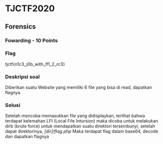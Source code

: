 # TJCTF2020

## Forensics

### Fowarding - 10 Points

### Flag
tjctf{n1c3_j0b_with_lf1_2_rc3}
### Deskripsi soal

Diberikan suatu Website yang memiliki 6 file yang bisa di read, dapatkan flagnya

### Solusi
Setelah mencoba memasukkan file yang didisplaykan, terlihat bahwa terdapat kelemahan LFI (Local File Intursion) maka dicoba untuk melakukan dirb (brute force) untuk mendapatkan suatu direktori tersembunyi, setelah dapat direktorinya, <i>[dir]/flag.php </i> Maka terdapat flag dalam base64, decode dan dapatkan flagnya
